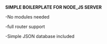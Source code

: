 **SIMPLE BOILERPLATE FOR NODE_JS SERVER**

-No modules needed

-full router support

-Simple JSON database included